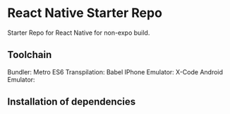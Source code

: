 # React Native Starter Repo

Starter Repo for React Native for non-expo build.   


## Toolchain
Bundler: Metro
ES6 Transpilation: Babel
IPhone Emulator: X-Code
Android Emulator: 


## Installation of dependencies
